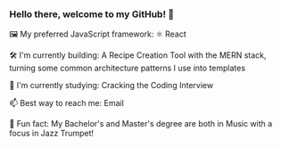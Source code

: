 ### Hello there, welcome to my GitHub! 👋

🖼️ My preferred JavaScript framework: ⚛️ React

🛠 I'm currently building: A Recipe Creation Tool with the MERN stack, turning some common architecture patterns I use into templates

📖 I'm currently studying: Cracking the Coding Interview

📫 Best way to reach me: Email

🎺 Fun fact: My Bachelor's and Master's degree are both in Music with a focus in Jazz Trumpet!
